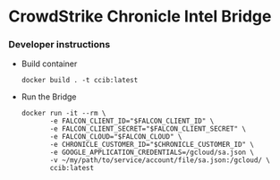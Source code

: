 # CrowdStrike Chronicle Intel Bridge


### Developer instructions

 - Build container
   ```
   docker build . -t ccib:latest
   ```
 - Run the Bridge
   ```
   docker run -it --rm \
          -e FALCON_CLIENT_ID="$FALCON_CLIENT_ID" \
          -e FALCON_CLIENT_SECRET="$FALCON_CLIENT_SECRET" \
          -e FALCON_CLOUD="$FALCON_CLOUD" \
          -e CHRONICLE_CUSTOMER_ID="$CHRONICLE_CUSTOMER_ID" \
          -e GOOGLE_APPLICATION_CREDENTIALS=/gcloud/sa.json \
          -v ~/my/path/to/service/account/file/sa.json:/gcloud/ \
          ccib:latest
   ```
